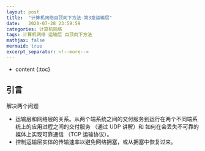 ```yaml
---
layout: post
title:  "计算机网络自顶向下方法-第3章运输层"
date:   2020-07-28 23:59:59
categories: 计算机网络
tags: 计算机网络 运输层 自顶向下方法
mathjax: false
mermaid: true
excerpt_separator: <!--more-->
---
```


* content
{:toc}

## 引言
解决两个问题
* 运输层和网络层的关系。从两个端系统之间的交付服务到运行在两个不同端系统上的应用进程之间的交付服务 （通过 UDP 讲解）和 如何在会丢失不可靠的媒体上实现可靠通信 （TCP 运输协议）。
* 控制运输层实体的传输速率以避免网络拥塞，或从拥塞中恢复过来。